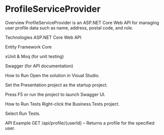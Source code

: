 # ProfileServiceProvider
Overview
ProfileServiceProvider is an ASP.NET Core Web API for managing user profile data such as name, address, postal code, and role.

Technologies
ASP.NET Core Web API

Entity Framework Core

xUnit & Moq (for unit testing)

Swagger (for API documentation)

How to Run
Open the solution in Visual Studio.

Set the Presentation project as the startup project.

Press F5 or run the project to launch Swagger UI.

How to Run Tests
Right-click the Business.Tests project.

Select Run Tests.

API Example
GET /api/profile/{userId} – Returns a profile for the specified user.

